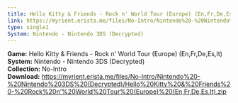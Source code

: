 ```yaml
---
title: Hello Kitty & Friends - Rock n' World Tour (Europe) (En,Fr,De,Es,It)
link: https://myrient.erista.me/files/No-Intro/Nintendo%20-%20Nintendo%203DS%20(Decrypted)/Hello%20Kitty%20&%20Friends%20-%20Rock%20n'%20World%20Tour%20(Europe)%20(En,Fr,De,Es,It).zip
type: single1
System: Nintendo - Nintendo 3DS (Decrypted)
---
```

<b>Game:</b> Hello Kitty & Friends - Rock n' World Tour (Europe) (En,Fr,De,Es,It)<br>
<b>System:</b> Nintendo - Nintendo 3DS (Decrypted)<br>
<b>Collection:</b> No-Intro<br>
<b>Download:</b> https://myrient.erista.me/files/No-Intro/Nintendo%20-%20Nintendo%203DS%20(Decrypted)/Hello%20Kitty%20&%20Friends%20-%20Rock%20n'%20World%20Tour%20(Europe)%20(En,Fr,De,Es,It).zip